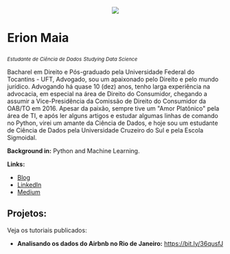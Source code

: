 <p align="center">
  <img src="https://github.com/erionmaia/Sigmoidal_Data_Science/blob/main/banner-erion.png?raw=true" >
</p>

# Erion Maia
<sub>*Estudante de Ciência de Dados*</sub>
<sub>*Studying Data Science*</sub>

Bacharel em Direito e Pós-graduado pela Universidade Federal do Tocantins - UFT, Advogado, sou um apaixonado pelo Direito e pelo mundo jurídico. Advogando há quase 10 (dez) anos, tenho larga experiência na advocacia, em especial na área de Direito do Consumidor, chegando a assumir a Vice-Presidência da Comissão de Direito do Consumidor da OAB/TO em 2016.
Apesar da paixão, sempre tive um "Amor Platônico" pela área de TI, e após ler alguns artigos e estudar algumas linhas de comando no Python, virei um amante da Ciência de Dados, e hoje sou um estudante de Ciência de Dados pela Universidade Cruzeiro do Sul e pela Escola Sigmoidal.

**Background in:** Python and Machine Learning.

**Links:**
* [Blog](https://erionmaia.wordpress.com)
* [LinkedIn](https://www.linkedin.com/in/erion-schlenger-de-paiva-maia-b133a63b/)
* [Medium](https://medium.com/@erionmaia)


## Projetos:
Veja os tutoriais publicados:

* **Analisando os dados do Airbnb no Rio de Janeiro:** https://bit.ly/36qusfJ
